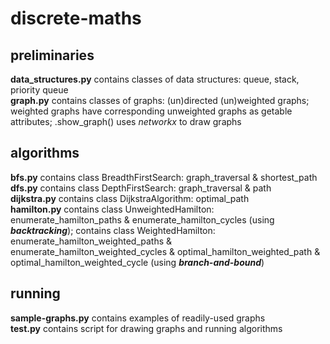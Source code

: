 # discrete-maths

## preliminaries
**data_structures.py** contains classes of data structures: queue, stack, priority queue<br>
**graph.py** contains classes of graphs: (un)directed (un)weighted graphs; weighted graphs have corresponding unweighted graphs as getable attributes; .show_graph() uses *networkx* to draw graphs

## algorithms
**bfs.py** contains class BreadthFirstSearch: graph_traversal & shortest_path<br>
**dfs.py** contains class DepthFirstSearch: graph_traversal & path<br>
**dijkstra.py** contains class DijkstraAlgorithm: optimal_path<br>
**hamilton.py** contains class UnweightedHamilton: enumerate_hamilton_paths & enumerate_hamilton_cycles (using ***backtracking***); contains class WeightedHamilton: enumerate_hamilton_weighted_paths & enumerate_hamilton_weighted_cycles & optimal_hamilton_weighted_path & optimal_hamilton_weighted_cycle (using ***branch-and-bound***)

## running
**sample-graphs.py** contains examples of readily-used graphs<br>
**test.py** contains script for drawing graphs and running algorithms
